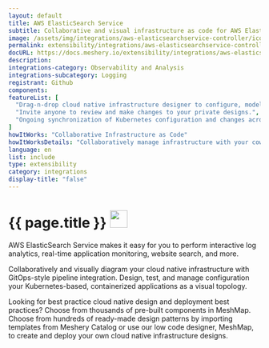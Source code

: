 ```yaml
---
layout: default
title: AWS ElasticSearch Service
subtitle: Collaborative and visual infrastructure as code for AWS ElasticSearch Service
image: /assets/img/integrations/aws-elasticsearchservice-controller/icons/color/aws-elasticsearchservice-controller-color.svg
permalink: extensibility/integrations/aws-elasticsearchservice-controller
docURL: https://docs.meshery.io/extensibility/integrations/aws-elasticsearchservice-controller
description: 
integrations-category: Observability and Analysis
integrations-subcategory: Logging
registrant: Github
components: 
featureList: [
  "Drag-n-drop cloud native infrastructure designer to configure, model, and deploy your workloads.",
  "Invite anyone to review and make changes to your private designs.",
  "Ongoing synchronization of Kubernetes configuration and changes across any number of clusters."
]
howItWorks: "Collaborative Infrastructure as Code"
howItWorksDetails: "Collaboratively manage infrastructure with your coworkers synchronously sharing the same designs."
language: en
list: include
type: extensibility
category: integrations
display-title: "false"
---
```

<h1>{{ page.title }} <img src="{{ page.image }}" style="width: 35px; height: 35px;" /></h1>

<p>
AWS ElasticSearch Service makes it easy for you to perform interactive log analytics, real-time application monitoring, website search, and more. 
</p>
<p>
    Collaboratively and visually diagram your cloud native infrastructure with GitOps-style pipeline integration. Design, test, and manage configuration your Kubernetes-based, containerized applications as a visual topology.
</p>
<p>
    Looking for best practice cloud native design and deployment best practices? Choose from thousands of pre-built components in MeshMap. Choose from hundreds of ready-made design patterns by importing templates from Meshery Catalog or use our low code designer, MeshMap, to create and deploy your own cloud native infrastructure designs.
</p>
